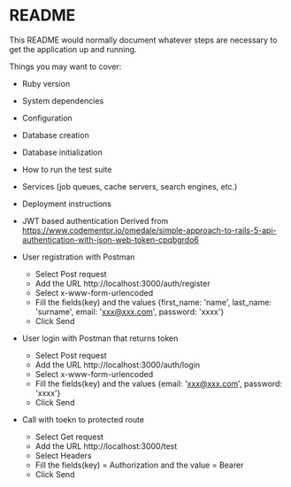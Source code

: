 # README

This README would normally document whatever steps are necessary to get the
application up and running.

Things you may want to cover:

* Ruby version

* System dependencies

* Configuration

* Database creation

* Database initialization

* How to run the test suite

* Services (job queues, cache servers, search engines, etc.)

* Deployment instructions

* JWT based authentication
  Derived from https://www.codementor.io/omedale/simple-approach-to-rails-5-api-authentication-with-json-web-token-cpqbgrdo6

* User registration with Postman
  - Select Post request
  - Add the URL http://localhost:3000/auth/register
  - Select x-www-form-urlencoded
  - Fill the fields(key) and the values {first_name: 'name', last_name: 'surname', email: 'xxx@xxx.com', password: 'xxxx'}
  - Click Send

* User login with Postman that returns token
  - Select Post request
  - Add the URL http://localhost:3000/auth/login
  - Select x-www-form-urlencoded
  - Fill the fields(key) and the values {email: 'xxx@xxx.com', password: 'xxxx'}
  - Click Send

* Call with toekn to protected route
  - Select Get request
  - Add the URL http://localhost:3000/test
  - Select Headers
  - Fill the fields(key) = Authorization and the value = Bearer <token>
  - Click Send
